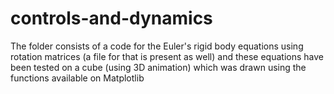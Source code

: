 # controls-and-dynamics
The folder consists of a code for the Euler's rigid body equations using rotation matrices (a file for that is present as well) and these equations have been tested on a cube  (using 3D animation) which was drawn using the functions available on Matplotlib
